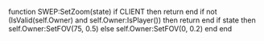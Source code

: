 function SWEP:SetZoom(state)
   if CLIENT then return end
   if not (IsValid(self.Owner) and self.Owner:IsPlayer()) then return end
   if state then
      self.Owner:SetFOV(75, 0.5)
   else
      self.Owner:SetFOV(0, 0.2)
   end
end
